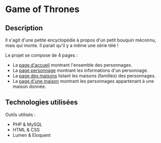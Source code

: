 # Game of Thrones

## Description

Il s'agit d'une petite encyclopédie à propos d'un petit bouquin méconnu, mais qui monte. Il parait qu'il y a même une série télé !

Le projet se compose de 4 pages :

- La [page d'accueil](docs/screens/home.png) montrant l'ensemble des personnages.
- La [page personnage](docs/screens/character.png) montrant les informations d'un personnage.
- La [page des maisons](docs/screens/houses.png) listant les maisons (familles) des personnages.
- La [page d'une maison](doc/../docs/screens/house.png) montrant les personnages appartenant à une maison donnée.
  
## Technologies utilisées

Outils utilisés :

- PHP & MySQL
- HTML & CSS
- Lumen & Eloquent
  